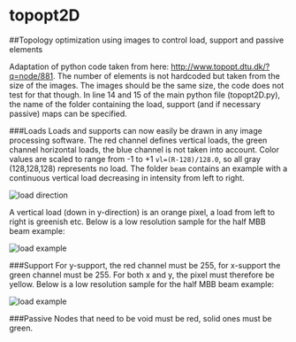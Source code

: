 # topopt2D
##Topology optimization using images to control load, support and passive elements

Adaptation of python code taken from here: http://www.topopt.dtu.dk/?q=node/881.
The number of elements is not hardcoded but taken from the size of the images. The images should be the same size, the code does not test for that though.
In line 14 and 15 of the main python file (topopt2D.py), the name of the folder containing the load, support (and if necessary passive) maps can be specified.

###Loads
Loads and supports can now easily be drawn in any image processing software. The red channel defines vertical loads, the green channel horizontal loads, the blue channel is not taken into account. Color values are scaled to range from -1 to +1 `vl=(R-128)/128.0`, so all gray (128,128,128) represents no load. The folder `beam` contains an example with a continuous vertical load decreasing in intensity from left to right.

![load direction](https://github.com/worbit/topopt2D/blob/master/map.png)

A vertical load (down in y-direction) is an orange pixel, a load from left to right is greenish etc. Below is a low resolution sample for the half MBB beam example:

![load example](https://github.com/worbit/topopt2D/blob/master/load.png)

###Support
For y-support, the red channel must be 255, for x-support the green channel must be 255. For both x and y, the pixel must therefore be yellow. Below is a low resolution sample for the half MBB beam example:

![load example](https://github.com/worbit/topopt2D/blob/master/support.png)

###Passive
Nodes that need to be void must be red, solid ones must be green.
